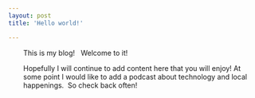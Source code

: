 ```yaml
---
layout: post
title: 'Hello world!'

---
```


<p style="padding-left: 30px;">This is my blog!   Welcome to it!</p>
<p style="padding-left: 30px;">Hopefully I will continue to add content here that you will enjoy! At some point I would like to add a podcast about technology and local happenings.  So check back often!</p>
